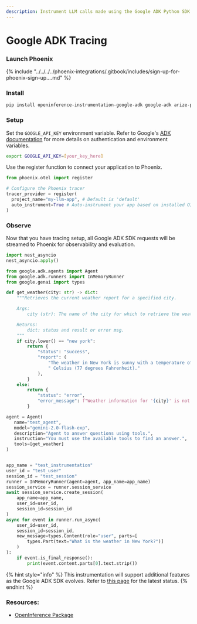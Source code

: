 ```yaml
---
description: Instrument LLM calls made using the Google ADK Python SDK
---
```


# Google ADK Tracing

### Launch Phoenix <a href="#launch-phoenix" id="launch-phoenix"></a>

{% include "../../../../phoenix-integrations/.gitbook/includes/sign-up-for-phoenix-sign-up....md" %}

### Install <a href="#install" id="install"></a>

```bash
pip install openinference-instrumentation-google-adk google-adk arize-phoenix-otel
```

### Setup <a href="#setup" id="setup"></a>

Set the `GOOGLE_API_KEY` environment variable. Refer to Google's [ADK documentation](https://cloud.google.com/vertex-ai/docs/generative-ai/overview) for more details on authentication and environment variables.

```bash
export GOOGLE_API_KEY=[your_key_here]
```

Use the register function to connect your application to Phoenix.

```python
from phoenix.otel import register

# Configure the Phoenix tracer
tracer_provider = register(
  project_name="my-llm-app", # Default is 'default'
  auto_instrument=True # Auto-instrument your app based on installed OI dependencies
)
```

### Observe <a href="#observe" id="observe"></a>

Now that you have tracing setup, all Google ADK SDK requests will be streamed to Phoenix for observability and evaluation.

```python
import nest_asyncio
nest_asyncio.apply()

from google.adk.agents import Agent
from google.adk.runners import InMemoryRunner
from google.genai import types

def get_weather(city: str) -> dict:
    """Retrieves the current weather report for a specified city.

    Args:
        city (str): The name of the city for which to retrieve the weather report.

    Returns:
        dict: status and result or error msg.
    """
    if city.lower() == "new york":
        return {
            "status": "success",
            "report": (
                "The weather in New York is sunny with a temperature of 25 degrees"
                " Celsius (77 degrees Fahrenheit)."
            ),
        }
    else:
        return {
            "status": "error",
            "error_message": f"Weather information for '{city}' is not available.",
        }

agent = Agent(
   name="test_agent",
   model="gemini-2.0-flash-exp",
   description="Agent to answer questions using tools.",
   instruction="You must use the available tools to find an answer.",
   tools=[get_weather]
)


app_name = "test_instrumentation"
user_id = "test_user"
session_id = "test_session"
runner = InMemoryRunner(agent=agent, app_name=app_name)
session_service = runner.session_service
await session_service.create_session(
    app_name=app_name,
    user_id=user_id,
    session_id=session_id
)
async for event in runner.run_async(
    user_id=user_id,
    session_id=session_id,
    new_message=types.Content(role="user", parts=[
        types.Part(text="What is the weather in New York?")]
    )
):
    if event.is_final_response():
        print(event.content.parts[0].text.strip())
```

{% hint style="info" %}
This instrumentation will support additional features as the Google ADK SDK evolves. Refer to [this page](https://pypi.org/project/openinference-instrumentation-google-adk/#description) for the latest status.
{% endhint %}

### Resources:

* [OpenInference Package](https://github.com/Arize-ai/openinference/tree/main/python/instrumentation/openinference-instrumentation-google-adk)
